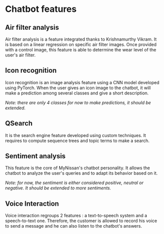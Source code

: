 # Chatbot features

## Air filter analysis

Air filter analysis is a feature integrated thanks to Krishnamurthy Vikram.
It is based on a linear regression on specific air filter images.
Once provided with a control image, this feature is able to determine the wear level of the user's air filter.

## Icon recognition

Icon recognition is an image analysis feature using a CNN model developed using PyTorch.
When the user gives an icon image to the chatbot, it will make a prediction among several classes and give a short description.

*Note: there are only 4 classes for now to make predictions, it should be extended.*

## QSearch

It is the search engine feature developed using custom techniques.
It requires to compute sequence trees and topic terms to make a search.

## Sentiment analysis

This feature is the core of MyNissan's chatbot personality.
It allows the chatbot to analyze the user's queries and to adapt its behavior based on it.

*Note: for now, the sentiment is either considered positive, neutral or negative. It should be extended to more sentiments.*

## Voice Interaction

Voice interaction regroups 2 features : a text-to-speech system and a speech-to-text one.
Therefore, the customer is allowed to record his voice to send a message and he can also listen to the chatbot's answers.